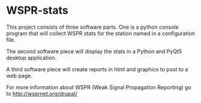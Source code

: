 # WSPR-stats
This project consists of three software parts.  One is a python console program that will collect WSPR stats for the station named in a configuration file.

The second software piece will display the stats in a Python and PyQt5 desktop application.

A third software piece will create reports in html and graphics to post to a web page.

For more information about WSPR (Weak Signal Propagation Reporting) go to http://wsprnet.org/drupal/

